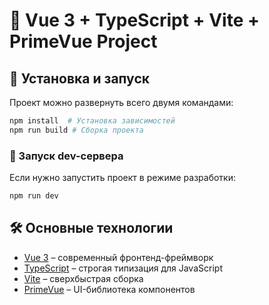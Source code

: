 # 📌 Vue 3 + TypeScript + Vite + PrimeVue Project

## 🚀 Установка и запуск

Проект можно развернуть всего двумя командами:

```sh
npm install  # Установка зависимостей
npm run build # Сборка проекта
```

### 📌 Запуск dev-сервера

Если нужно запустить проект в режиме разработки:
```sh
npm run dev
```

## 🛠️ Основные технологии

- [Vue 3](https://vuejs.org/) – современный фронтенд-фреймворк
- [TypeScript](https://www.typescriptlang.org/) – строгая типизация для JavaScript
- [Vite](https://vitejs.dev/) – сверхбыстрая сборка
- [PrimeVue](https://www.primefaces.org/primevue/) – UI-библиотека компонентов
